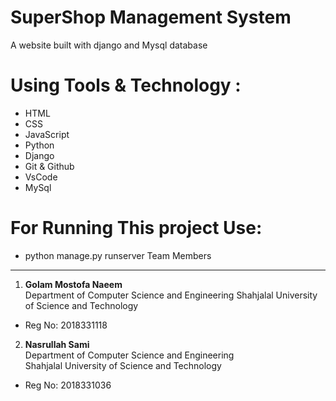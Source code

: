# SuperShop Management System
A website built with django and Mysql database
# Using Tools & Technology :
- HTML
- CSS
- JavaScript
- Python
- Django
- Git & Github
- VsCode
- MySql

# For Running This project Use:
 - python manage.py runserver
 Team Members
---------------
1. **Golam Mostofa Naeem**             
  Department of Computer Science and Engineering
  Shahjalal University of Science and Technology       
- Reg No: 2018331118

2. **Nasrullah Sami**            
  Department of Computer Science and Engineering     
  Shahjalal University of Science and Technology             
- Reg No: 2018331036
